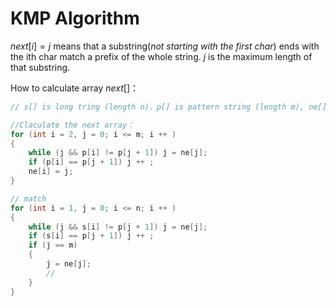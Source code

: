 # KMP Algorithm

$next[i]=j$ means that a substring(*not starting with the first char*) ends with the ith char match a prefix of the whole string. $j$ is the maximum length of that substring.

How to calculate array $next[]$：


```c++
// s[] is long tring (length n)，p[] is pattern string (length m), ne[] is the next array

//Claculate the next array：
for (int i = 2, j = 0; i <= m; i ++ )
{
    while (j && p[i] != p[j + 1]) j = ne[j];
    if (p[i] == p[j + 1]) j ++ ;
    ne[i] = j;
}

// match
for (int i = 1, j = 0; i <= n; i ++ )
{
    while (j && s[i] != p[j + 1]) j = ne[j];
    if (s[i] == p[j + 1]) j ++ ;
    if (j == m)
    {
        j = ne[j];
        // 
    }
}

```